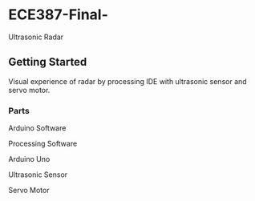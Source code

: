 # ECE387-Final-
Ultrasonic Radar

## Getting Started
Visual experience of radar by processing IDE with ultrasonic sensor and servo motor.

### Parts
Arduino Software

Processing Software

Arduino Uno

Ultrasonic Sensor

Servo Motor
